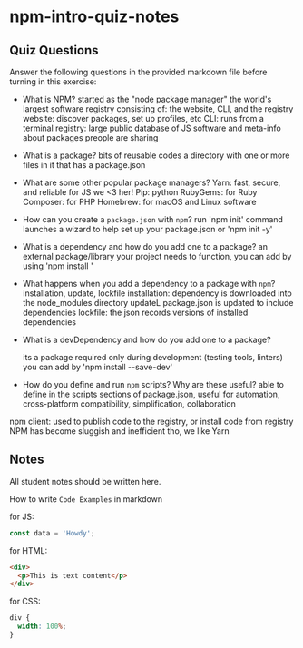 # npm-intro-quiz-notes

## Quiz Questions

Answer the following questions in the provided markdown file before turning in this exercise:

- What is NPM? started as the "node package manager"
  the world's largest software registry consisting of: the website, CLI, and the registry
  website: discover packages, set up profiles, etc
  CLI: runs from a terminal
  registry: large public database of JS software and meta-info about packages preople are sharing

- What is a package?
  bits of reusable codes
  a directory with one or more files in it that has a package.json

- What are some other popular package managers?
  Yarn: fast, secure, and reliable for JS we <3 her!
  Pip: python
  RubyGems: for Ruby
  Composer: for PHP
  Homebrew: for macOS and Linux software

- How can you create a `package.json` with `npm`?
  run 'npm init' command launches a wizard to help set up your package.json
  or 'npm init -y'

- What is a dependency and how do you add one to a package?
  an external package/library your project needs to function, you can add by using 'npm install <package-name>'

- What happens when you add a dependency to a package with `npm`?
  installation, update, lockfile
  installation: dependency is downloaded into the node_modules directory
  updateL package.json is updated to include dependencies
  lockfile: the json records versions of installed dependencies

- What is a devDependency and how do you add one to a package?

  its a package required only during development (testing tools, linters) you can add by 'npm install
  <package-name> --save-dev'

- How do you define and run `npm` scripts? Why are these useful?
  able to define in the scripts sections of package.json, useful for automation, cross-platform compatibility, simplification, collaboration

npm client: used to publish code to the registry, or install code from registry
NPM has become sluggish and inefficient tho, we like Yarn

## Notes

All student notes should be written here.

How to write `Code Examples` in markdown

for JS:

```javascript
const data = 'Howdy';
```

for HTML:

```html
<div>
  <p>This is text content</p>
</div>
```

for CSS:

```css
div {
  width: 100%;
}
```
